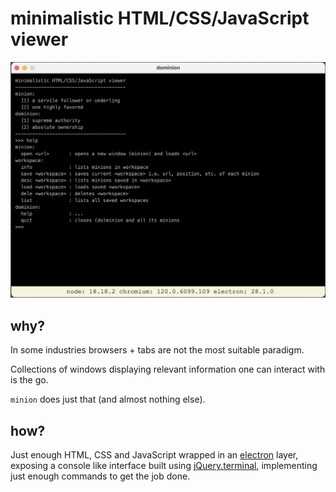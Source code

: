 # minimalistic HTML/CSS/JavaScript viewer

![dominion console](dominion.png)

## why?

In some industries browsers + tabs are not the most suitable paradigm.

Collections of windows displaying relevant information one can interact with is the go.

`minion` does just that (and almost nothing else).

## how?

Just enough HTML, CSS and JavaScript wrapped in an [electron](https://www.electronjs.org) layer, exposing a console like interface built using [jQuery.terminal](https://terminal.jcubic.pl), implementing just enough commands to get the job done.
